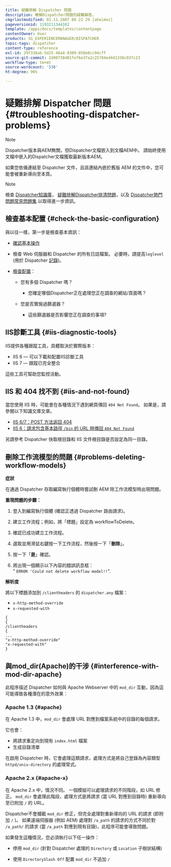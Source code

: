 ```yaml
---
title: 疑難排解 Dispatcher 問題
description: 瞭解Dispatcher問題的疑難解答。
cmgrlastmodified: 01.11.2007 08 22 29 [aheimoz]
pageversionid: 1193211344162
template: /apps/docs/templates/contentpage
contentOwner: User
products: SG_EXPERIENCEMANAGER/DISPATCHER
topic-tags: dispatcher
content-type: reference
exl-id: 29f338ab-5d25-48a4-9309-058e0cc94cff
source-git-commit: 2d90738d01fef6e37a2c25784ed4d1338c037c23
workflow-type: tm+mt
source-wordcount: '538'
ht-degree: 96%

---
```


# 疑難排解 Dispatcher 問題 {#troubleshooting-dispatcher-problems}

>[!NOTE]
>
>Dispatcher版本與AEM無關，但Dispatcher文檔嵌入到文檔AEM中。 請始終使用文檔中嵌入的Dispatcher文檔獲取最新版本AEM。
>
>如果您依循連結至 Dispatcher 文件，且該連結內嵌於舊版 AEM 的文件中，您可能會被重新導向至本頁。

>[!NOTE]
>
>檢查 [Dispatcher知識庫](https://helpx.adobe.com/tw/experience-manager/kb/index/dispatcher.html)， [疑難排解Dispatcher排清問題](https://experienceleague.adobe.com/search.html?lang=zh-Hant#q=troubleshooting%20dispatcher%20flushing%20issues&amp;sort=relevancy&amp;f:el_product=[Experience%20Manager])，以及 [Dispatcher熱門問題常見問題集](dispatcher-faq.md) 以取得進一步資訊。

## 檢查基本配置 {#check-the-basic-configuration}

與以往一樣，第一步是檢查基本資訊：

* [確認基本操作](/help/using/dispatcher-configuration.md#confirming-basic-operation)
* 檢查 Web 伺服器和 Dispatcher 的所有日誌檔案。 必要時，請提高`loglevel` (用於 Dispatcher [記錄](/help/using/dispatcher-configuration.md#logging))。

* [檢查配置](/help/using/dispatcher-configuration.md)：

   * 您有多個 Dispatcher 嗎？

      * 您確定哪個Dispatcher正在處理您正在調查的網站/頁面嗎？

   * 您是否實施過篩選器？

      * 這些篩選器是否影響您正在調查的事項?

## IIS診斷工具 {#iis-diagnostic-tools}

IIS提供各種跟蹤工具，具體取決於實際版本：

* IIS 6 — 可以下載和配置IIS診斷工具
* IIS 7 — 跟蹤已完全整合

這些工具可幫助您監控活動。

## IIS 和 404 找不到 {#iis-and-not-found}

當您使用 IIS 時，可能會在各種情況下遇到網頁傳回 `404 Not Found`。 如果是，請參閱以下知識文庫文章。

* [IIS 6/7：POST 方法返回 404](https://helpx.adobe.com/tw/experience-manager/kb/IIS6IsapiFilters.html)
* [IIS 6：請求包含基本路徑 `/bin` 的 URL 時傳回 `404 Not Found`](https://helpx.adobe.com/tw/experience-manager/kb/RequestsToBinDirectoryFailInIIS6.html)

另請參考 Dispatcher 快取根目錄和 IIS 文件根目錄是否設定為同一目錄。

## 刪除工作流模型的問題 {#problems-deleting-workflow-models}

**症狀**

在通過 Dispatcher 存取編寫執行個體時嘗試刪 AEM 除工作流模型時出現問題。

**重現問題的步驟：**

1. 登入到編寫執行個體 (確認正透過 Dispatcher 路由請求)。
1. 建立工作流程；例如，將「標題」設定為 workflowToDelete。
1. 確認已成功建立工作流程。
1. 選取並用滑鼠右鍵按一下工作流程，然後按一下「**刪除**」。

1. 按一下「**是**」確認。
1. 將出現一個顯示以下內容的錯誤訊息框：\
   &quot; `ERROR 'Could not delete workflow model!!`&quot;.

**解析度**

將以下標題添加到 `/clientheaders` 的 `dispatcher.any` 檔案：

* `x-http-method-override`
* `x-requested-with`

```
{  
{  
/clientheaders  
{  
...  
"x-http-method-override"  
"x-requested-with"  
}
```

## 與mod_dir(Apache)的干涉 {#interference-with-mod-dir-apache}

此程序描述 Dispatcher 如何與 Apache Webserver 中的 `mod_dir` 互動，因為這可能導致各種潛在的意外效果：

### Apache 1.3 {#apache}

在 Apache 1.3 中，`mod_dir` 會處理 URL 對應到檔案系統中的目錄的每個請求。

它也會：

* 將請求重定向到現有 `index.html` 檔案
* 生成目錄清單

在啟用 Dispatcher 時，它會處理這類請求，處理方式是將自己登錄為內容類型 `httpd/unix-directory` 的處理常式。

### Apache 2.x {#apache-x}

在 Apache 2.x 中，情況不同。 一個模組可以處理請求的不同階段，如 URL 修正。 `mod_dir` 會處理此階段，處理方式是將請求 (當 URL 對應到目錄時) 重新導向至已附加 `/` 的 URL。

Dispatcher不會攔截 `mod_dir` 修正，但完全處理對重新導向的 URL 的請求 (即附加 `/` )。 如果遠端伺服器 (例如 AEM) 處理對 `/a_path` 的請求的方式不同於對 `/a_path/` 的請求 (當 `/a_path` 對應到現有目錄)，此程序可能會導致問題。

如果發生這種情況，您必須執行以下任一操作：

* 停用 `mod_dir` (針對 Dispatcher 處理的 `Directory` 或 `Location` 子樹狀結構)

* 使用 `DirectorySlash Off` 配置 `mod_dir` 不追加 `/`
